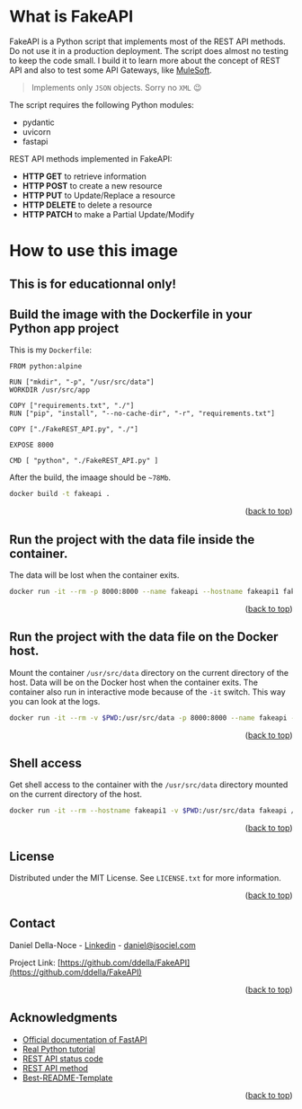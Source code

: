 <!-- Improved compatibility of back to top link: See: https://github.com/othneildrew/Best-README-Template/pull/73 -->
<a name="readme-top"></a>

# What is FakeAPI

FakeAPI is a Python script that implements most of the REST API methods. Do not use it in a production deployment. The script does almost no testing to keep the code small. I build it to learn more about the concept of REST API and also to test some API Gateways, like [MuleSoft](https://www.mulesoft.com/).

>Implements only `JSON` objects. Sorry no `XML` 😉

The script requires the following Python modules:
* pydantic
* uvicorn
* fastapi

REST API methods implemented in FakeAPI:
* **HTTP GET** to retrieve information
* **HTTP POST** to create a new resource
* **HTTP PUT** to Update/Replace a resource
* **HTTP DELETE** to delete a resource
* **HTTP PATCH** to make a Partial Update/Modify

# How to use this image
## This is for educationnal **only**!

## Build the image with the Dockerfile in your Python app project
This is my `Dockerfile`:

    FROM python:alpine

    RUN ["mkdir", "-p", "/usr/src/data"]
    WORKDIR /usr/src/app

    COPY ["requirements.txt", "./"]
    RUN ["pip", "install", "--no-cache-dir", "-r", "requirements.txt"]

    COPY ["./FakeREST_API.py", "./"]

    EXPOSE 8000

    CMD [ "python", "./FakeREST_API.py" ]

After the build, the imaage should be `~78Mb`.

```sh
docker build -t fakeapi .
```
<p align="right">(<a href="#readme-top">back to top</a>)</p>

## Run the project with the data file inside the container.
The data will be lost when the container exits.
```sh
docker run -it --rm -p 8000:8000 --name fakeapi --hostname fakeapi1 fakeapi
```
<p align="right">(<a href="#readme-top">back to top</a>)</p>

## Run the project with the data file on the Docker host.
Mount the container `/usr/src/data` directory on the current directory of the host. Data will be on the Docker host when the container exits. The container also run in interactive mode because of the `-it` switch. This way you can look at the logs.
```sh
docker run -it --rm -v $PWD:/usr/src/data -p 8000:8000 --name fakeapi --hostname fakeapi1 fakeapi
```
<p align="right">(<a href="#readme-top">back to top</a>)</p>

## Shell access
Get shell access to the container with the `/usr/src/data` directory mounted on the current directory of the host.
```sh
docker run -it --rm --hostname fakeapi1 -v $PWD:/usr/src/data fakeapi /bin/sh
```
<p align="right">(<a href="#readme-top">back to top</a>)</p>

<!-- LICENSE -->
## License
Distributed under the MIT License. See `LICENSE.txt` for more information.
<p align="right">(<a href="#readme-top">back to top</a>)</p>

<!-- CONTACT -->
## Contact
Daniel Della-Noce - [Linkedin](https://www.linkedin.com/in/daniel-della-noce-2176b622/) - daniel@isociel.com

Project Link: [https://github.com/ddella/FakeAPI](https://github.com/ddella/FakeAPI)
<p align="right">(<a href="#readme-top">back to top</a>)</p>

<!-- ACKNOWLEDGMENTS -->
## Acknowledgments
* [Official documentation of FastAPI](https://fastapi.tiangolo.com/)
* [Real Python tutorial](https://realpython.com/fastapi-python-web-apis/#learn-more-about-fastapi)
* [REST API status code](https://restfulapi.net/http-status-codes/)
* [REST API method](https://restfulapi.net/http-methods/)
* [Best-README-Template](https://github.com/othneildrew/Best-README-Template/pull/73)

<p align="right">(<a href="#readme-top">back to top</a>)</p>

